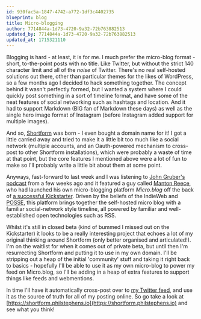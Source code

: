 ```yaml
---
id: 930fac5a-1847-4742-a772-1df3c4402735
blueprint: blog
title: Micro-blogging
author: 7714844a-1d73-4720-9a32-72b763882513
updated_by: 7714844a-1d73-4720-9a32-72b763882513
updated_at: 1715321110
---
```

Blogging is hard - at least, it is for me.  I much prefer the micro-blog format - short, to-the-point posts with no title.  Like Twitter, but without the strict 140 character limit and all of the _noise_ of Twitter.  There's no real self-hosted solutions out there, other than particular themes for the likes of WordPress, so a few months ago I decided to hack something together.  The concept behind it wasn't perfectly formed, but I wanted a system where I could quickly post something in a sort of timeline format, and have some of the neat features of social networking such as hashtags and location. And it had to support Markdown (BIG fan of Markdown these days) as well as the single hero image format of Instagram (before Instagram added support for multiple images).

And so, [Shortform](https://github.com/theprivateer/shortform) was born - I even bought a domain name for it!  I got a little carried away and tried to make it a little bit too much like a social network (multiple accounts, and an Oauth-powered mechanism to cross-post to other Shortform installations), which were probably a waste of time at that point, but the core features I mentioned above were a lot of fun to make so I'll probably write a little bit about them at some point.

Anyways, fast-forward to last week and I was listening to [John Gruber's podcast](https://daringfireball.net/thetalkshow/) from a few weeks ago and it featured a guy called [Manton Reece](http://www.manton.org/), who had launched his own micro-blogging platform _Micro.blog_ off the back of [a successful Kickstarter](https://micro.blog/).  Driven by the beliefs of the IndieWeb and [POSSE](https://indieweb.org/POSSE), this platform brings together the self-hosted micro blog with a familiar social-network style timeline, all powered by familiar and well-established open technologies such as RSS.

Whilst it's still in closed beta (kind of bummed I missed out on the Kickstarter) it looks to be a really interesting project that echoes a lot of my original thinking around Shortform (only better organised and articulated!).  I'm on the waitlist for when it comes out of private beta, but until then I'm resurrecting Shortform and putting it to use in my own domain.  I'll be stripping out a heap of the initial 'community' stuff and taking it right back to basics - hopefully I'll be able to use it as my own micro-blog to power my feed on Micro.blog, so I'll be adding in a heap of extra features to support things like feeds and webmentions.

In time I'll have it automatically cross-post over to [my Twitter feed](https://twitter.com/mrphilstephens), and use it as the source of truth for all of my posting online.  So go take a look at [https://shortform.philstephens.io](https://shortform.philstephens.io) and see what you think!